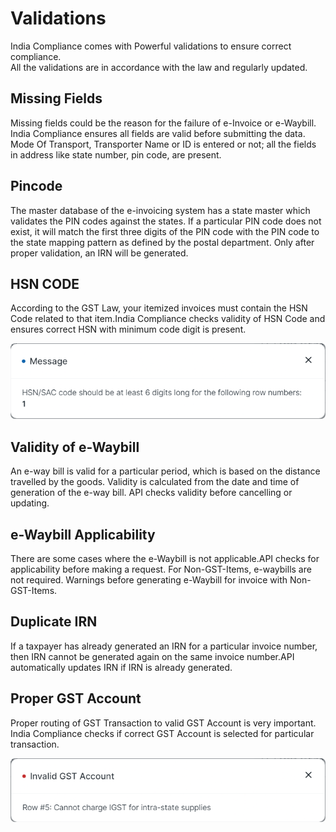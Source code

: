 # Validations

India Compliance comes with Powerful validations to ensure correct compliance.  
All the validations are in accordance with the law and regularly updated.


## Missing Fields
Missing fields could be the reason for the failure of e-Invoice or e-Waybill.
India Compliance ensures all fields are valid before submitting the data.
Mode Of Transport, Transporter Name or ID is entered or not; all the fields in address like state number, pin code, are present.

## Pincode
The master database of the e-invoicing system has a state master which validates the PIN codes against the states. If a particular PIN code does not exist, it will match the first three digits of the PIN code with the PIN code to the state mapping pattern as defined by the postal department. Only after proper validation, an IRN will be generated.

## HSN CODE
According to the GST Law, your itemized invoices must contain the HSN Code related to that item.India Compliance checks validity of HSN Code and ensures correct HSN with minimum code digit is present.

![Invalid HSN](../assets/invalid_hsn.png)

## Validity of e-Waybill
An e-way bill is valid for a particular period, which is based on the distance travelled by the goods. Validity is calculated from the date and time of generation of the e-way bill.
API checks validity before cancelling or updating.

## e-Waybill Applicability
There are some cases where the e-Waybill is not applicable.API checks for applicability before making a request.
For Non-GST-Items, e-waybills are not required. Warnings before generating e-Waybill for invoice with Non-GST-Items.

## Duplicate IRN
If a taxpayer has already generated an IRN for a particular invoice number, then IRN cannot be generated again on the same invoice number.API automatically updates IRN if IRN is already generated.

## Proper GST Account
Proper routing of GST Transaction to valid GST Account is very important.
India Compliance checks if correct GST Account is selected for particular transaction.

![Invalid Account](../assets/invalid_account.png)
